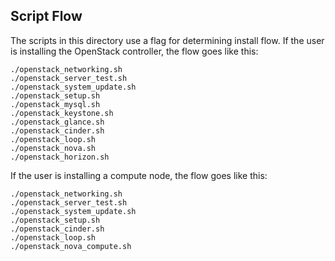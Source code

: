 ## Script Flow
The scripts in this directory use a flag for determining install flow.  If the user is installing the OpenStack controller, the flow goes like this:

    ./openstack_networking.sh
    ./openstack_server_test.sh
    ./openstack_system_update.sh
    ./openstack_setup.sh
    ./openstack_mysql.sh
    ./openstack_keystone.sh
    ./openstack_glance.sh
    ./openstack_cinder.sh
    ./openstack_loop.sh
    ./openstack_nova.sh
    ./openstack_horizon.sh

If the user is installing a compute node, the flow goes like this:

    ./openstack_networking.sh
    ./openstack_server_test.sh
    ./openstack_system_update.sh
    ./openstack_setup.sh
    ./openstack_cinder.sh
    ./openstack_loop.sh
    ./openstack_nova_compute.sh
